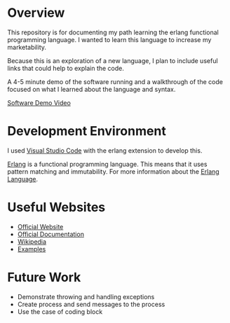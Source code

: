 # Overview

This repository is for documenting my path learning the erlang functional programming language. I wanted to learn this language to increase my marketability.

Because this is an exploration of a new language, I plan to include useful links that could help to explain the code.

A 4-5 minute demo of the software running and a walkthrough of the code focused on what I learned about the language and syntax.

[Software Demo Video](http://youtube.link.goes.here)

# Development Environment

I used [Visual Studio Code](https://code.visualstudio.com/) with the erlang extension to develop this.

[Erlang](https://www.erlang.org/) is a functional programming language. This means that it uses pattern matching and immutability. For more information about the [Erlang Language](https://en.wikipedia.org/wiki/Erlang_(programming_language)).

# Useful Websites

* [Official Website](https://www.erlang.org/)
* [Official Documentation](https://www.erlang.org/doc/apps/stdlib/index.html)
* [Wikipedia](https://en.wikipedia.org/wiki/Erlang_(programming_language))
* [Examples](https://erlangbyexample.org/)

# Future Work

* Demonstrate throwing and handling exceptions
* Create process and send messages to the process
* Use the case of coding block
